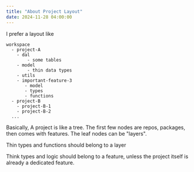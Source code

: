 ```yaml
---
title: "About Project Layout"
date: 2024-11-28 04:00:00
---
```


I prefer a layout like
```text
workspace
  - project-A
    - dal
    	- some tables
    - model
    	- thin data types
    - utils
    - important-feature-3
       - model
       - types
       - functions
  - project-B
    - project-B-1
    - project-B-2
  ...
```

Basically, A project is like a tree. The first few nodes are repos, packages, then comes with features. The leaf nodes can be "layers".

Thin types and functions should belong to a layer

Think types and logic should belong to a feature, unless the project itself is already a dedicated feature.

 

